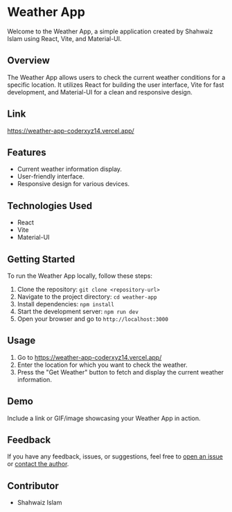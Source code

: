 # Weather App

Welcome to the Weather App, a simple application created by Shahwaiz Islam using React, Vite, and Material-UI.

## Overview

The Weather App allows users to check the current weather conditions for a specific location. It utilizes React for building the user interface, Vite for fast development, and Material-UI for a clean and responsive design.

## Link

https://weather-app-coderxyz14.vercel.app/

## Features

- Current weather information display.
- User-friendly interface.
- Responsive design for various devices.

## Technologies Used

- React
- Vite
- Material-UI

## Getting Started

To run the Weather App locally, follow these steps:

1. Clone the repository: `git clone <repository-url>`
2. Navigate to the project directory: `cd weather-app`
3. Install dependencies: `npm install`
4. Start the development server: `npm run dev`
5. Open your browser and go to `http://localhost:3000`

## Usage

1. Go to https://weather-app-coderxyz14.vercel.app/
2. Enter the location for which you want to check the weather.
3. Press the "Get Weather" button to fetch and display the current weather information.

## Demo

Include a link or GIF/image showcasing your Weather App in action.

## Feedback

If you have any feedback, issues, or suggestions, feel free to [open an issue](<link-to-issues>) or [contact the author](<author-email>).

## Contributor
- Shahwaiz Islam
